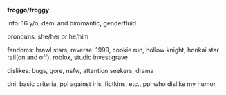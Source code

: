 **froggo/froggy**

info: 16 y/o, demi and biromantic, genderfluid

pronouns: she/her or he/him

fandoms: brawl stars, reverse: 1999, cookie run, hollow knight, honkai star rail(on and off), roblox, studio investigrave

dislikes: bugs, gore, nsfw, attention seekers, drama

dni: basic criteria, ppl against irls, fictkins, etc., ppl who dislike my humor
